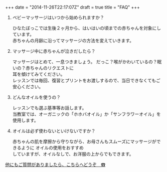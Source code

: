 +++
date = "2014-11-26T22:17:07Z"
draft = true
title = "FAQ"
+++
1. ベビーマッサージはいつから始められますか？

    ひなたぼっこでは生後２ヶ月から、はいはいの頃までの赤ちゃんを対象にしています。<br>
    赤ちゃんの月齢に沿ってマッサージの方法を変えていきます。

2. マッサージ中に赤ちゃんが泣きだしたら？
   
    マッサージはとめて、一息つきましょう。
    だっこ？喉がかわいているの？眠いの？赤ちゃんのリクエストに<br>
    耳を傾けてみてください。<br>
    レッスンでは毎回、復習とプリントをお渡しするので、当日できなくてもご安心ください。

3. どんなオイルを使うの？
   
    レッスンでも選ぶ基準等お話します。<br>
    当教室では、オーガニックの「ホホバオイル」か「サンフラワーオイル」を使用します。

4. オイルは必ず使わないといけないですか？
   
    赤ちゃんの肌を摩擦から守りながら、お母さんもスムーズにマッサージができるように
    オイルの使用をおすすめ<br>
    していますが、オイルなしで、お洋服の上からでもできます。

<!-- Green and centred -->
[他にもご質問がありましたら、こちらへどうぞ　☎](/contact)


